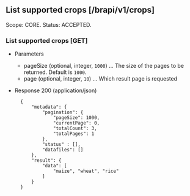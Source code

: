 ## List supported crops [/brapi/v1/crops]
Scope: CORE.
Status: ACCEPTED.

### List supported crops [GET]
+ Parameters
    + pageSize (optional, integer, `1000`) ... The size of the pages to be returned. Default is `1000`.
    + page (optional, integer, `10`) ... Which result page is requested
+ Response 200 (application/json)

        {
            "metadata": {
                "pagination": {
                    "pageSize": 1000,
                    "currentPage": 0,
                    "totalCount": 3,
                    "totalPages": 1
                },
                "status" : [],
                "datafiles": []
            },
            "result": {
                "data": [
                    "maize", "wheat", "rice"
                ]
            }
        }
